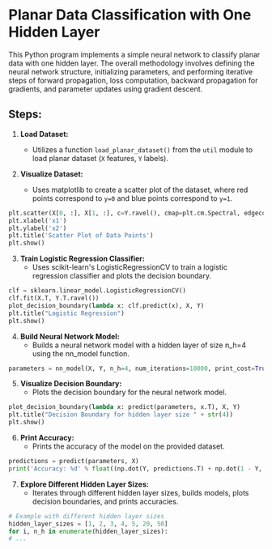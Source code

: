 # Planar Data Classification with One Hidden Layer

This Python program implements a simple neural network to classify planar data with one hidden layer. The overall methodology involves defining the neural network structure, initializing parameters, and performing iterative steps of forward propagation, loss computation, backward propagation for gradients, and parameter updates using gradient descent.

## Steps:

1. **Load Dataset:**
   - Utilizes a function `load_planar_dataset()` from the `util` module to load planar dataset (`X` features, `Y` labels).

2. **Visualize Dataset:**
   - Uses matplotlib to create a scatter plot of the dataset, where red points correspond to `y=0` and blue points correspond to `y=1`.

```python
plt.scatter(X[0, :], X[1, :], c=Y.ravel(), cmap=plt.cm.Spectral, edgecolors='k', s=40);
plt.xlabel('x1')
plt.ylabel('x2')
plt.title('Scatter Plot of Data Points')
plt.show()
```
3. **Train Logistic Regression Classifier:**
   - Uses scikit-learn's LogisticRegressionCV to train a logistic regression classifier and plots the decision boundary.

```python
clf = sklearn.linear_model.LogisticRegressionCV()
clf.fit(X.T, Y.T.ravel())
plot_decision_boundary(lambda x: clf.predict(x), X, Y)
plt.title("Logistic Regression")
plt.show()
```
4. **Build Neural Network Model:**
   - Builds a neural network model with a hidden layer of size n_h=4 using the nn_model function.

```python
parameters = nn_model(X, Y, n_h=4, num_iterations=10000, print_cost=True)
```
5. **Visualize Decision Boundary:**
   - Plots the decision boundary for the neural network model.

```python
plot_decision_boundary(lambda x: predict(parameters, x.T), X, Y)
plt.title("Decision Boundary for hidden layer size " + str(4))
plt.show()
```

6. **Print Accuracy:**
   - Prints the accuracy of the model on the provided dataset.

```python
predictions = predict(parameters, X)
print('Accuracy: %d' % float((np.dot(Y, predictions.T) + np.dot(1 - Y, 1 - predictions.T)) / float(Y.size) * 100) + '%')
```
7. **Explore Different Hidden Layer Sizes:**
   - Iterates through different hidden layer sizes, builds models, plots decision boundaries, and prints accuracies.

```python
# Example with different hidden layer sizes
hidden_layer_sizes = [1, 2, 3, 4, 5, 20, 50]
for i, n_h in enumerate(hidden_layer_sizes):
# ...
```
